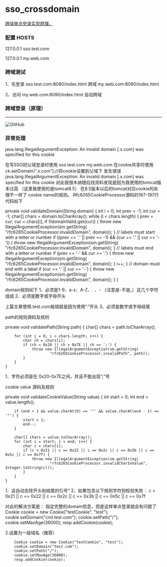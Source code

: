 # sso_crossdomain

[跨域单点登录实现原理。](http://www.cnblogs.com/ywlaker/p/6113927.html) 

### 配置 HOSTS 
127.0.0.1 sso.test.com

127.0.0.1 my.web.com


### 跨域测试
1、先登录  sso.test.com:8080/index.html  跨域 my.web.com:8090/index.html

2、访问 my.web.com:8090/index.html 自动跨域


### 跨域登录（原理）
--------------------------------------------

![GitHub](https://raw.githubusercontent.com/leqwang/kisso/master/images/cl.jpg "Kisso,crossdomain login")

### 异常处理
java.lang.IllegalArgumentException: An invalid domain [.x.com] was specified for this cookie

在写SSO同父域登录时使用
    sso.test.com
    my.web.com
在cookie共享时使用ck.setDomain(".x.com");//将cookie设置到父域下
发生错误  java.lang.IllegalArgumentException: An invalid domain [.x.com] was specified for this cookie
对此我很木纳随后找资料发现是因为我使用的tomcat版本过高  （这里我使用的是tomcat8.5）
在8.5版本以后的tomcat对应cookie的处理不一样了
cookie name的规则。 
Rfc6265CookieProcessor源码的167-197行代码如下

 private void validateDomain(String domain) {
        int i = 0;
        int prev = -1;
        int cur = -1;
        char[] chars = domain.toCharArray();
        while (i < chars.length) {
            prev = cur;
            cur = chars[i];
            if (!domainValid.get(cur)) {
                throw new IllegalArgumentException(sm.getString(
                        "rfc6265CookieProcessor.invalidDomain", domain));
            }
            // labels must start with a letter or number
            if ((prev == '.' || prev == -1) && (cur == '.' || cur == '-')) {
                throw new IllegalArgumentException(sm.getString(
                        "rfc6265CookieProcessor.invalidDomain", domain));
            }
            // labels must end with a letter or number
            if (prev == '-' && cur == '.') {
                throw new IllegalArgumentException(sm.getString(
                        "rfc6265CookieProcessor.invalidDomain", domain));
            }
            i++;
        }
        // domain must end with a label
        if (cur == '.' || cur == '-') {
            throw new IllegalArgumentException(sm.getString(
                    "rfc6265CookieProcessor.invalidDomain", domain));
        }
    }


domain规则如下 
1、必须是1-9、a-z、A-Z、. 、- （注意是-不是_）这几个字符组成 
2、必须是数字或字母开头

上篇文章使用.test.com报错就是因为使用”.”开头
3、必须是数字或字母结尾

path的规则源码及规则

 private void validatePath(String path) {
        char[] chars = path.toCharArray();

        for (int i = 0; i < chars.length; i++) {
            char ch = chars[i];
            if (ch < 0x20 || ch > 0x7E || ch == ';') {
                throw new IllegalArgumentException(sm.getString(
                        "rfc6265CookieProcessor.invalidPath", path));
            }
        }
    }

1、字符必须是在 0x20-0x7E之间，并且不能出现”;”号

cookie value 源码及规则

private void validateCookieValue(String value) {
        int start = 0;
        int end = value.length();

        if (end > 1 && value.charAt(0) == '"' && value.charAt(end - 1) == '"') {
            start = 1;
            end--;
        }

        char[] chars = value.toCharArray();
        for (int i = start; i < end; i++) {
            char c = chars[i];
            if (c < 0x21 || c == 0x22 || c == 0x2c || c == 0x3b || c == 0x5c || c == 0x7f) {
                throw new IllegalArgumentException(sm.getString(
                        "rfc6265CookieProcessor.invalidCharInValue", Integer.toString(c)));
            }
        }
    }

1、会自动去除开头和结尾的引号” 
2、如果包含以下规则字符则校验失败： 
c < 0x21 || c == 0x22 || c == 0x2c || c == 0x3b || c == 0x5c || c == 0x7f

对此的解决方案是：
指定完整的domain信息，但是这样单点登录就会有问题了
        Cookie cookie = new Cookie("testCookie", "test");
        cookie.setDomain("cml.test.com");
        cookie.setPath("/");
        cookie.setMaxAge(36000);
        resp.addCookie(cookie);

2.设置为一级域名（推荐）

        Cookie cookie = new Cookie("testCookie", "test");
        cookie.setDomain("test.com");
        cookie.setPath("/");
        cookie.setMaxAge(36000);
        resp.addCookie(cookie);
